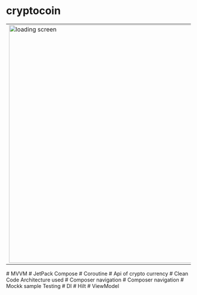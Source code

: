 ﻿# cryptocoin
<table>
  <tr>
    <td>
    
<img src="![loading_screen](https://github.com/a222112000/cryptocoin/assets/26028054/eef6a30b-f6d3-402a-8aa6-f34bf9a59257)" width="650" title="loading screen">
    </td>
    <td>
    
<img src="![list of coins](https://github.com/a222112000/cryptocoin/assets/26028054/752649ae-7499-4a70-8cd3-6a2c83a1fee4)" width="650" title="list of coins">
    </td>
    <td>
    
<img src="![Screenshot 2023-05-24 214732](https://github.com/a222112000/cryptocoin/assets/26028054/5374c801-b3cb-4e24-91be-e87bc75955e2)" width="650" title="details">
    </td>
  </tr>
</table>
﻿# MVVM
﻿# JetPack Compose
﻿# Coroutine
﻿# Api of crypto currency
﻿# Clean Code Architecture used
﻿#  Composer navigation
﻿#  Composer navigation
﻿# Mockk sample Testing
﻿# DI
﻿# Hilt
﻿# ViewModel
